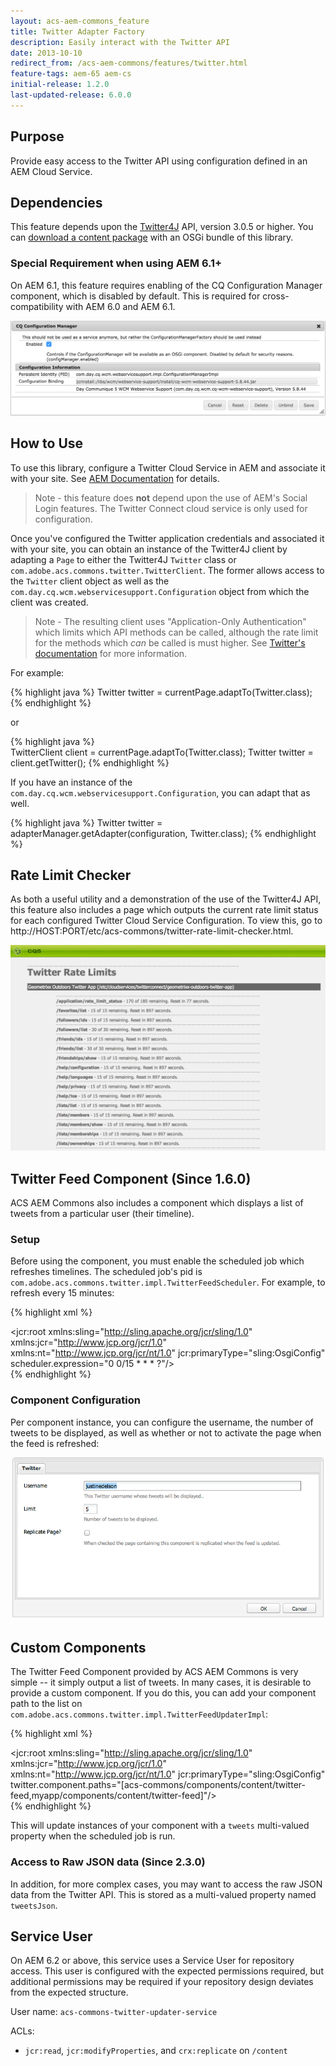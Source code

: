 ```yaml
---
layout: acs-aem-commons_feature
title: Twitter Adapter Factory
description: Easily interact with the Twitter API
date: 2013-10-10
redirect_from: /acs-aem-commons/features/twitter.html
feature-tags: aem-65 aem-cs
initial-release: 1.2.0
last-updated-release: 6.0.0
---
```


## Purpose

Provide easy access to the Twitter API using configuration defined in an AEM Cloud Service.

## Dependencies

This feature depends upon the [Twitter4J](http://twitter4j.org/) API, version 3.0.5 or higher. You can [download a content package](https://github.com/Adobe-Consulting-Services/com.adobe.acs.bundles.twitter4j/releases/tag/com.adobe.acs.bundles.twitter4j-1.0.0) with an OSGi bundle of this library.

### Special Requirement when using AEM 6.1+

On AEM 6.1, this feature requires enabling of the CQ Configuration Manager component, which is disabled by default. This is required for cross-compatibility with AEM 6.0 and AEM 6.1.

![image](images/enable-configuration-manager.png)

## How to Use

To use this library, configure a Twitter Cloud Service in AEM and associate it with your site. See [AEM Documentation](http://bit.ly/1i3px4i) for details.

> Note - this feature does **not** depend upon the use of AEM's Social Login features. The Twitter Connect cloud service is only used for configuration.

Once you've configured the Twitter application credentials and associated it with your site, you can obtain an instance of the Twitter4J client by adapting a `Page` to either the Twitter4J `Twitter` class or `com.adobe.acs.commons.twitter.TwitterClient`. The former allows access to the `Twitter` client object as well as the `com.day.cq.wcm.webservicesupport.Configuration` object from which the client was created.

> Note - The resulting client uses "Application-Only Authentication" which limits which API methods can be called, although the rate limit for the methods which *can* be called is must higher. See [Twitter's documentation](https://dev.twitter.com/docs/auth/application-only-auth) for more information.

For example:

{% highlight java %}
Twitter twitter = currentPage.adaptTo(Twitter.class);
{% endhighlight %}

or

{% highlight java %}   
TwitterClient client = currentPage.adaptTo(Twitter.class);
Twitter twitter = client.getTwitter();
{% endhighlight %}

If you have an instance of the `com.day.cq.wcm.webservicesupport.Configuration`, you can adapt that as well.

{% highlight java %}
Twitter twitter = adapterManager.getAdapter(configuration, Twitter.class);
{% endhighlight %}

## Rate Limit Checker

As both a useful utility and a demonstration of the use of the Twitter4J API, this feature also includes a page which outputs the current rate limit status for each configured Twitter Cloud Service Configuration. To view this, go to http://HOST:PORT/etc/acs-commons/twitter-rate-limit-checker.html.

![image](images/rate-limit-checker.png)

## Twitter Feed Component (Since 1.6.0)

ACS AEM Commons also includes a component which displays a list of tweets from a particular user (their timeline).

### Setup

Before using the component, you must enable the scheduled job which refreshes timelines. The scheduled job's pid is `com.adobe.acs.commons.twitter.impl.TwitterFeedScheduler`. For example, to refresh every 15 minutes:

{% highlight xml %}   
<?xml version="1.0" encoding="UTF-8"?>
<jcr:root xmlns:sling="http://sling.apache.org/jcr/sling/1.0" xmlns:jcr="http://www.jcp.org/jcr/1.0" xmlns:nt="http://www.jcp.org/jcr/nt/1.0"
    jcr:primaryType="sling:OsgiConfig"
    scheduler.expression="0 0/15 * * * ?"/>   
{% endhighlight %}

### Component Configuration

Per component instance, you can configure the username, the number of tweets to be displayed, as well as whether or not to activate the page when the feed is refreshed:

![image](images/dialog.png)

## Custom Components

The Twitter Feed Component provided by ACS AEM Commons is very simple -- it simply output a list of tweets. In many cases, it is desirable to provide a custom component. If you do this, you can add your component path to the list on `com.adobe.acs.commons.twitter.impl.TwitterFeedUpdaterImpl`:

{% highlight xml %}   
<?xml version="1.0" encoding="UTF-8"?>
<jcr:root xmlns:sling="http://sling.apache.org/jcr/sling/1.0" xmlns:jcr="http://www.jcp.org/jcr/1.0" xmlns:nt="http://www.jcp.org/jcr/nt/1.0"
    jcr:primaryType="sling:OsgiConfig"
    twitter.component.paths="[acs-commons/components/content/twitter-feed,myapp/components/content/twitter-feed]"/>   
{% endhighlight %}

This will update instances of your component with a `tweets` multi-valued property when the scheduled job is run.

### Access to Raw JSON data (Since 2.3.0)

In addition, for more complex cases, you may want to access the raw JSON data from the Twitter API. This is stored as a multi-valued property named `tweetsJson`.

## Service User

On AEM 6.2 or above, this service uses a Service User for repository access. This user is configured with
the expected permissions required, but additional permissions may be required if your repository design
deviates from the expected structure.

User name: `acs-commons-twitter-updater-service`

ACLs:

* `jcr:read`, `jcr:modifyProperties`, and `crx:replicate` on `/content`
